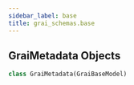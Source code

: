 ```yaml
---
sidebar_label: base
title: grai_schemas.base
---
```


## GraiMetadata Objects

```python
class GraiMetadata(GraiBaseModel)
```
